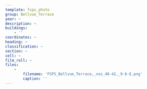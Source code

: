 ```yaml
---
template: fsps_photo
group: Bellvue_Terrace
year: ~
description: ~
buildings:
    - ''
coordinates: ~
heading: ~
classification: ~
section: ~
cell: ~
film_roll: ~
files:
    -
        filename: 'FSPS_Bellvue_Terrace,_nos_40-42,_9-6-E.png'
        caption: ''
---
```

